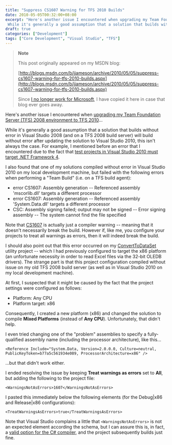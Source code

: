 ```yaml
---
title: "Suppress CS1607 Warning for TFS 2010 Builds"
date: 2010-05-05T00:32:00+08:00
excerpt: "Here's another issue I encountered when upgrading my Team Foundation Server (TFS) 2008 environment to TFS 2010 ... 
 While it's generally a good assumption that a solution that builds without error in Visual Studio 2008 (and on a TFS 2008 build server..."
draft: true
categories: ["Development"]
tags: ["Core Development", "Visual Studio", "TFS"]
---
```


> **Note**
>
> This post originally appeared on my MSDN blog:
>
> [http://blogs.msdn.com/b/jjameson/archive/2010/05/05/suppress-cs1607-warning-for-tfs-2010-builds.aspx](http://blogs.msdn.com/b/jjameson/archive/2010/05/05/suppress-cs1607-warning-for-tfs-2010-builds.aspx)
>
> Since [I no longer work for Microsoft](/blog/jjameson/2011/09/02/last-day-with-microsoft), I have copied it here in case that blog ever goes away.

Here's another issue I encountered when [upgrading my Team Foundation Server (TFS) 2008 environment to TFS 2010](/blog/jjameson/2010/05/04/upgrade-team-foundation-server-2008-to-tfs-2010-and-sharepoint-server-2010-overview)...

While it's generally a good assumption that a solution that builds without error in Visual Studio 2008 (and on a TFS 2008 build server) will build without error after updating the solution to Visual Studio 2010, this isn't always the case. For example, I mentioned before an error that I encountered due to the fact that [test projects in Visual Studio 2010 must target .NET Framework 4](/blog/jjameson/2010/04/28/test-projects-in-visual-studio-2010-must-target-net-framework-4).

I also found that one of my solutions compiled without error in Visual Studio 2010 on my local development machine, but failed with the following errors when performing a "Team Build" (i.e. on a TFS build agent):

- error CS1607: Assembly generation -- Referenced assembly 'mscorlib.dll' targets a different processor
- error CS1607: Assembly generation -- Referenced assembly 'System.Data.dll' targets a different processor
- CSC: Assembly signing failed; output may not be signed -- Error signing assembly -- The system cannot find the file specified

Note that [CS1607](http://msdn.microsoft.com/en-us/library/4a0640cd.aspx) is actually just a compiler warning -- meaning that it doesn't necessarily break the build. However if, like me, you configure your projects to treat all warnings as errors, then it will indeed break the build.

I should also point out that this error occurred on my [ConvertToDataSet](/blog/jjameson/2009/10/08/importing-pages-into-moss-2007-from-an-excel-file) utility project -- which I had previously configured to target the x86 platform (an unfortunate necessity in order to read Excel files via the 32-bit OLEDB drivers). The strange part is that this project configuration compiled without issue on my old TFS 2008 build server (as well as in Visual Studio 2010 on my local development machine).

At first, I suspected that it might be caused by the fact that the project settings were configured as follows:

- Platform: Any CPU
- Platform target: x86

Consequently, I created a new platform (x86) and changed the solution to compile **Mixed Platforms** (instead of **Any CPU**). Unfortunately, that didn't help.

I even tried changing one of the "problem" assemblies to specify a fully-qualified assembly name (including the processor architecture), like this...

```
<Reference Include="System.Data, Version=2.0.0.0, Culture=neutral, PublicKeyToken=b77a5c561934e089, ProcessorArchitecture=x86" />
```

...but that didn't work either.

I ended resolving the issue by keeping **Treat warnings as errors** set to **All**, but adding the following to the project file:

```
<WarningsNotAsErrors>1607</WarningsNotAsErrors>
```

I pasted this immediately below the following elements (for the Debug|x86 and Release|x86 configurations):

```
<TreatWarningsAsErrors>true</TreatWarningsAsErrors>
```

Note that Visual Studio complains a little that `<WarningsNotAsErrors>` is not an expected element according the schema, but I can assure this is, in fact, a [valid option for the C# compiler](http://msdn.microsoft.com/en-us/library/microsoft.build.tasks.csc.warningsnotaserrors.aspx), and the project subsequently builds just fine.

